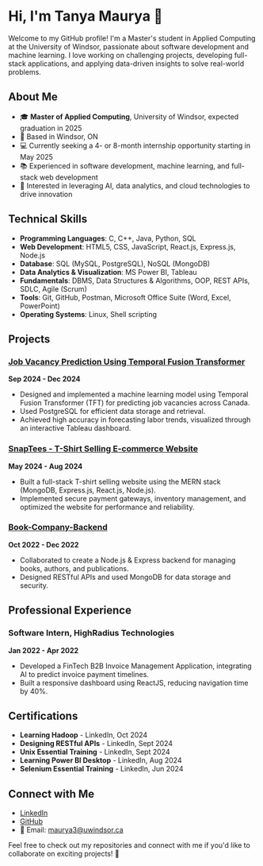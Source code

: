 # Hi, I'm Tanya Maurya 👋

Welcome to my GitHub profile! I'm a Master's student in Applied Computing at the University of Windsor, passionate about software development and machine learning. I love working on challenging projects, developing full-stack applications, and applying data-driven insights to solve real-world problems.

## About Me
- 🎓 **Master of Applied Computing**, University of Windsor, expected graduation in 2025
- 📍 Based in Windsor, ON
- 💻 Currently seeking a 4- or 8-month internship opportunity starting in May 2025
- 📚 Experienced in software development, machine learning, and full-stack web development
- 🌱 Interested in leveraging AI, data analytics, and cloud technologies to drive innovation

## Technical Skills
- **Programming Languages**: C, C++, Java, Python, SQL
- **Web Development**: HTML5, CSS, JavaScript, React.js, Express.js, Node.js
- **Database**: SQL (MySQL, PostgreSQL), NoSQL (MongoDB)
- **Data Analytics & Visualization**: MS Power BI, Tableau
- **Fundamentals**: DBMS, Data Structures & Algorithms, OOP, REST APIs, SDLC, Agile (Scrum)
- **Tools**: Git, GitHub, Postman, Microsoft Office Suite (Word, Excel, PowerPoint)
- **Operating Systems**: Linux, Shell scripting

## Projects

### [Job Vacancy Prediction Using Temporal Fusion Transformer](https://github.com/TanyaM01/Job-Vacancy-Prediction-)
**Sep 2024 - Dec 2024**  
- Designed and implemented a machine learning model using Temporal Fusion Transformer (TFT) for predicting job vacancies across Canada.
- Used PostgreSQL for efficient data storage and retrieval.
- Achieved high accuracy in forecasting labor trends, visualized through an interactive Tableau dashboard.

### [SnapTees - T-Shirt Selling E-commerce Website](https://github.com/TanyaM01/SnapTees-T-Shirt-Selling-E-commerce-Website)
**May 2024 - Aug 2024**  
- Built a full-stack T-shirt selling website using the MERN stack (MongoDB, Express.js, React.js, Node.js).
- Implemented secure payment gateways, inventory management, and optimized the website for performance and reliability.

### [Book-Company-Backend](https://github.com/TanyaM01/BOOK-API-PROJ)
**Oct 2022 - Dec 2022**  
- Collaborated to create a Node.js & Express backend for managing books, authors, and publications.
- Designed RESTful APIs and used MongoDB for data storage and security.

## Professional Experience

### Software Intern, HighRadius Technologies
**Jan 2022 - Apr 2022**  
- Developed a FinTech B2B Invoice Management Application, integrating AI to predict invoice payment timelines.
- Built a responsive dashboard using ReactJS, reducing navigation time by 40%.

## Certifications
- **Learning Hadoop** - LinkedIn, Oct 2024
- **Designing RESTful APIs** - LinkedIn, Sept 2024
- **Unix Essential Training** - LinkedIn, Sept 2024
- **Learning Power BI Desktop** - LinkedIn, Aug 2024
- **Selenium Essential Training** - LinkedIn, Jun 2024

## Connect with Me
- [LinkedIn](https://www.linkedin.com/in/tanya-maurya-ab2947212/)
- [GitHub](https://github.com/TanyaM01)
- 📧 Email: [maurya3@uwindsor.ca](mailto:maurya3@uwindsor.ca)


Feel free to check out my repositories and connect with me if you'd like to collaborate on exciting projects! 🚀
